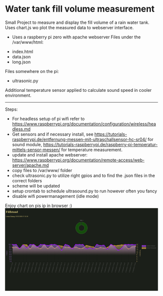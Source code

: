 # Water tank fill volume measurement

Small Project to measure and display the fill volume of a rain water tank.
Uses chart.js wo plot the measured data to webserver interface.

* Uses a raspberry pi zero with apache webserver
Files under the /var/www/html:
- index.html
- data.json
- long.json

Files somewhere on the pi:
- ultrasonic.py

Additional temperature sensor applied to calculate sound speed in cooler environment.

---------------
Steps:
- For headless setup of pi wifi refer to https://www.raspberrypi.org/documentation/configuration/wireless/headless.md
- Get sensors and if necessary install, see https://tutorials-raspberrypi.de/entfernung-messen-mit-ultraschallsensor-hc-sr04/ for sound module, https://tutorials-raspberrypi.de/raspberry-pi-temperatur-mittels-sensor-messen/ for temperature measurement.
- update and install apache webserver: https://www.raspberrypi.org/documentation/remote-access/web-server/apache.md
- copy files to /var/www/ folder
- check ultrasonic.py to utilize right gpios and to find the .json files in the correct folders
- scheme will be updated
- setup crontab to schedule ultrasound.py to run however often you fancy
- disable wifi powermanagement (idle mode)

Enjoy chart on pis ip in browser :)
![Example browser view](images/example_webview.png)
